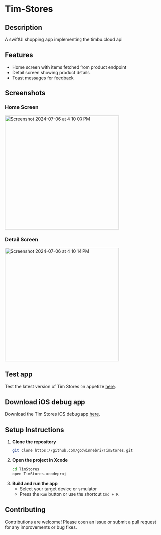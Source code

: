 # Tim-Stores

## Description
A swiftUI shopping app implementing the timbu.cloud api

## Features
- Home screen with items fetched from product endpoint
- Detail screen showing product details
- Toast messages for feedback

## Screenshots
### Home Screen
<img width="366" alt="Screenshot 2024-07-06 at 4 10 03 PM" src="https://github.com/godwinnebri/Tim-Stores/assets/104990430/483465f6-8dec-4785-a4b0-bd7593d22ee1">

### Detail Screen
<img width="366" alt="Screenshot 2024-07-06 at 4 10 14 PM" src="https://github.com/godwinnebri/Tim-Stores/assets/104990430/80fe0b16-0438-4102-beb8-ef834337a41e">

## Test app
Test the latest version of Tim Stores on appetize [here](https://appetize.io/app/b_nkkuqcau5xrd2onv5j4k7twjq4).

## Download iOS debug app
Download the Tim Stores iOS debug app [here](https://drive.google.com/file/d/1J1dK1frLS2HwV2SxApM2i0kWJANd-ycu/view?usp=sharing).

## Setup Instructions
1. **Clone the repository**
    ```bash
    git clone https://github.com/godwinnebri/TimStores.git
    ```
2. **Open the project in Xcode**
    ```bash
    cd TimStores
    open TimStores.xcodeproj
    ```
3. **Build and run the app**
    - Select your target device or simulator
    - Press the `Run` button or use the shortcut `Cmd + R`

## Contributing
Contributions are welcome! Please open an issue or submit a pull request for any improvements or bug fixes.

